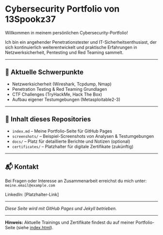 # Cybersecurity Portfolio von 13Spookz37

Willkommen in meinem persönlichen Cybersecurity-Portfolio!

Ich bin ein angehender Penetrationstester und IT-Sicherheitsenthusiast, der sich kontinuierlich weiterentwickelt und praktische Erfahrungen in Netzwerksicherheit, Pentesting und Red Teaming sammelt.

---

## 🚀 Aktuelle Schwerpunkte

- Netzwerksicherheit (Wireshark, Tcpdump, Nmap)  
- Penetration Testing & Red Teaming Grundlagen  
- CTF Challenges (TryHackMe, Hack The Box)  
- Aufbau eigener Testumgebungen (Metasploitable2-3)  

---

## 📂 Inhalt dieses Repositories

- `index.md` – Meine Portfolio-Seite für GitHub Pages  
- `screenshots/` – Beispiel-Screenshots von Analysen & Testumgebungen  
- `docs/` – Platz für detaillierte Berichte und Notizen (optional)  
- `certificates/` – Platzhalter für digitale Zertifikate (zukünftig)

---

## 📬 Kontakt

Bei Fragen oder Interesse an Zusammenarbeit erreichst du mich unter:  
`meine.email@example.com`  

LinkedIn: [Platzhalter-Link]

---

*Diese Seite wird mit GitHub Pages und Jekyll betrieben.*

---

**Hinweis:** Aktuelle Trainings und Zertifikate findest du auf meiner Portfolio-Seite (siehe [index.html](https://13spookz37.github.io/)).
